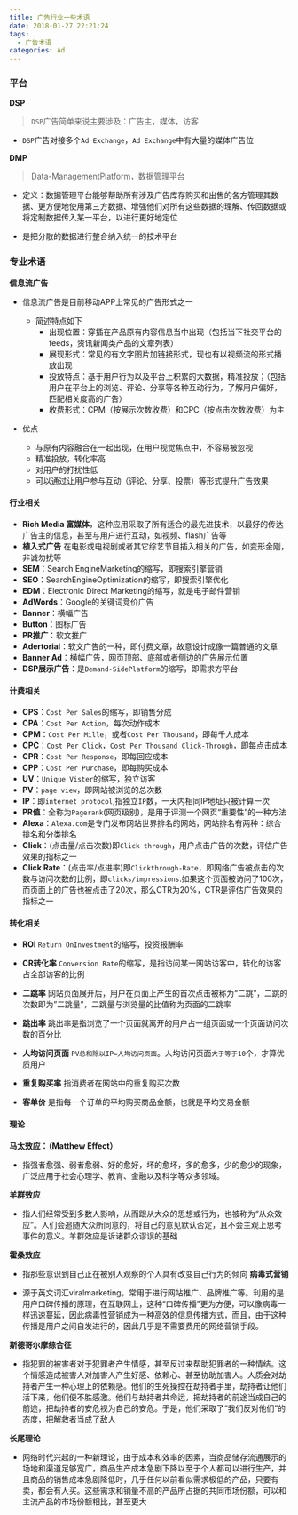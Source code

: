 ```yaml
---
title: 广告行业一些术语
date: 2018-01-27 22:21:24
tags: 
  - 广告术语
categories: Ad
---
```


### 平台

**DSP**

> `DSP`广告简单来说主要涉及：广告主，媒体，访客

- `DSP`广告对接多个`Ad Exchange`，`Ad Exchange`中有大量的媒体广告位

**DMP**

> Data-ManagementPlatform，数据管理平台

- 定义：数据管理平台能够帮助所有涉及广告库存购买和出售的各方管理其数据、更方便地使用第三方数据、增强他们对所有这些数据的理解、传回数据或将定制数据传入某一平台，以进行更好地定位

- 是把分散的数据进行整合纳入统一的技术平台


### 专业术语

**信息流广告**

- 信息流广告是目前移动APP上常见的广告形式之一
  - 简述特点如下
    - 出现位置：穿插在产品原有内容信息当中出现（包括当下社交平台的feeds，资讯新闻类产品的文章列表）
    - 展现形式：常见的有文字图片加链接形式，现也有以视频流的形式播放出现
    - 投放特点：基于用户行为以及平台上积累的大数据，精准投放；（包括用户在平台上的浏览、评论、分享等各种互动行为，了解用户偏好，匹配相关度高的广告）
    - 收费形式：CPM（按展示次数收费）和CPC（按点击次数收费）为主

- 优点
  - 与原有内容融合在一起出现，在用户视觉焦点中，不容易被忽视
  - 精准投放，转化率高
  - 对用户的打扰性低
  - 可以通过让用户参与互动（评论、分享、投票）等形式提升广告效果

#### 行业相关

- **Rich Media 富媒体**，这种应用采取了所有适合的最先进技术，以最好的传达广告主的信息，甚至与用户进行互动，如视频、flash广告等
- **植入式广告** 在电影或电视剧或者其它综艺节目插入相关的广告，如变形金刚，非诚勿扰等
- **SEM**：Search EngineMarketing的缩写，即搜索引擎营销
- **SEO**：SearchEngineOptimization的缩写，即搜索引擎优化
- **EDM**：Electronic Direct Marketing的缩写，就是电子邮件营销
- **AdWords**：Google的关键词竞价广告
- **Banner**：横幅广告
- **Button**：图标广告
- **PR推广**：软文推广
- **Adertorial**：软文广告的一种，即付费文章，故意设计成像一篇普通的文章
- **Banner Ad**：横幅广告，网页顶部、底部或者侧边的广告展示位置
- **DSP展示广告**：是`Demand-SidePlatform`的缩写，即需求方平台

#### 计费相关

- **CPS**：`Cost Per Sales`的缩写，即销售分成
- **CPA**：`Cost Per Action`，每次动作成本
- **CPM**：`Cost Per Mille`，或者`Cost Per Thousand`，即每千人成本
- **CPC**：`Cost Per Click`，`Cost Per Thousand Click-Through`，即每点击成本
- **CPR**：`Cost Per Response`，即每回应成本
- **CPP**：`Cost Per Purchase`，即每购买成本
- **UV**：`Unique Vister`的缩写，独立访客
- **PV**：`page view`，即网站被浏览的总次数
- **IP**：即`internet protocol`,指独立`IP`数，一天内相同IP地址只被计算一次
- **PR值**：全称为`Pagerank`(网页级别)，是用于评测一个网页“重要性”的一种方法
- **Alexa**：`Alexa.com`是专门发布网站世界排名的网站，网站排名有两种：综合排名和分类排名
- **Click**：(点击量/点击次数)即`Click through`，用户点击广告的次数，评估广告效果的指标之一
- **Click Rate**：(点击率/点进率)即`Clickthrough-Rate`，即网络广告被点击的次数与访问次数的比例，即`clicks/impressions`.如果这个页面被访问了100次，而页面上的广告也被点击了20次，那么CTR为20%，CTR是评估广告效果的指标之一

#### 转化相关

- **ROI** `Return OnInvestment`的缩写，投资报酬率

- **CR转化率** `Conversion Rate`的缩写，是指访问某一网站访客中，转化的访客占全部访客的比例

- **二跳率** 网站页面展开后，用户在页面上产生的首次点击被称为“二跳”，二跳的次数即为”二跳量”，二跳量与浏览量的比值称为页面的二跳率

- **跳出率** 跳出率是指浏览了一个页面就离开的用户占一组页面或一个页面访问次数的百分比

- **人均访问页面** `PV总和除以IP=人均访问页面`。人均访问页面`大于等于10`个，才算优质用户

- **重复购买率** 指消费者在网站中的重复购买次数

- **客单价** 是指每一个订单的平均购买商品金额，也就是平均交易金额

#### 理论

**马太效应：（Matthew Effect）** 

- 指强者愈强、弱者愈弱、好的愈好，坏的愈坏，多的愈多，少的愈少的现象，广泛应用于社会心理学、教育、金融以及科学等众多领域。

**羊群效应**

- 指人们经常受到多数人影响，从而跟从大众的思想或行为，也被称为“从众效应”。人们会追随大众所同意的，将自己的意见默认否定，且不会主观上思考事件的意义。羊群效应是诉诸群众谬误的基础

**霍桑效应**

- 指那些意识到自己正在被别人观察的个人具有改变自己行为的倾向
**病毒式营销**

- 源于英文词汇viralmarketing。常用于进行网站推广、品牌推广等。利用的是用户口碑传播的原理，在互联网上，这种“口碑传播”更为方便，可以像病毒一样迅速蔓延，因此病毒性营销成为一种高效的信息传播方式，而且，由于这种传播是用户之间自发进行的，因此几乎是不需要费用的网络营销手段。

**斯德哥尔摩综合征**

- 指犯罪的被害者对于犯罪者产生情感，甚至反过来帮助犯罪者的一种情结。这个情感造成被害人对加害人产生好感、依赖心、甚至协助加害人。人质会对劫持者产生一种心理上的依赖感。他们的生死操控在劫持者手里，劫持者让他们活下来，他们便不胜感激。他们与劫持者共命运，把劫持者的前途当成自己的前途，把劫持者的安危视为自己的安危。于是，他们采取了“我们反对他们”的态度，把解救者当成了敌人

**长尾理论** 

- 网络时代兴起的一种新理论，由于成本和效率的因素，当商品储存流通展示的场地和渠道足够宽广，商品生产成本急剧下降以至于个人都可以进行生产，并且商品的销售成本急剧降低时，几乎任何以前看似需求极低的产品，只要有卖，都会有人买。这些需求和销量不高的产品所占据的共同市场份额，可以和主流产品的市场份额相比，甚至更大


